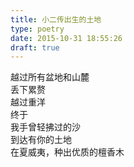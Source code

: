 ```yaml
---  
title: 小二传出生的土地  
type: poetry  
date: 2015-10-31 18:55:26  
draft: true
---  
```

越过所有盆地和山麓    
丢下累赘    
越过重洋    
终于    
我手曾轻拂过的沙    
到达有你的土地    
在夏威夷，种出优质的檀香木